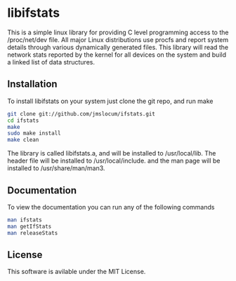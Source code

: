 # libifstats
This is a simple linux library for providing C level programming access to the
/proc/net/dev file. All major Linux distributions use procfs and report system
details through various dynamically generated files. This library will read the
network stats reported by the kernel for all devices on the system and build
a linked list of data structures. 

## Installation
To install libifstats on your system just clone the git repo, and run make

```bash
git clone git://github.com/jmslocum/ifstats.git
cd ifstats
make
sudo make install
make clean
```

The library is called libifstats.a, and will be installed to /usr/local/lib. The header file will be installed to /usr/local/include. and the man page will be installed to /usr/share/man/man3. 

## Documentation
To view the documentation you can run any of the following commands
```bash
man ifstats
man getIfStats
man releaseStats
```

## License
This software is avilable under the MIT License.

